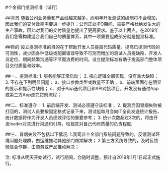 #个金部门提测标准（试行）

##背景
	随着公司业务量和产品线越来越多，而明年开发测试的编制将不会增加，因此我们的交付效率需要进一步提升；公司正处IPO期间，需要严格杜绝发生大的生产事故，因此对我们的交付质量也提出了更高要求。鉴于以上两点，在2019年我们急需构建适合我们自己的质量体系，其中一项重要组成部分就是提测标准。
	
##目的
	设立提测标准的目的在于帮助开发人员提高代码质量，提高已提测代码的可测性，减少因各种低级或配置错误导致不可测而增加的测试人员提缺陷、开发人员定位、期间频繁沟通等环节而浪费的时间。设立提测标准有助于提高部门整体项目交付质量和效率。

##一、提测标准:
	1.	服务能够正常启动；
	2.	核心逻辑全部实现，没有重大缺陷；
	3.	不存在下列明显问题：
		a、接口参数类型或数量不正确；
		b、前端页面存在明显的显示和提示性缺陷；
		c、对于App迭代项目和API对接项目，开发没有通过App或第三方App走完贷前流程；

##二、标准遵守：
	1. 前后端开发、测试必须遵守该标准；
	2. 提测后因冒烟失败被打回的，测试人员要按固定格式记录下来，测试组每月会向IT全员发送统计报告，统计数据将作为开发人员绩效评估的重要参考；
	3. 统计次数超过3次的，将由开发leader对其进行沟通和引导，检视其对自己代码质量的负责程度;

##三、冒烟失败不包括以下情况:
	1.我司非个金部门系统问题导致的，反馈测试环境问题处理群，由运维推动其他部门跟踪解决；
	2.第三方系统导致的，及时反馈微信合作群，由商务或产品推动解决；


注: 标准从明天开始试行，试行期间，会随时调整，预计自2019年1月1日起正式施行。